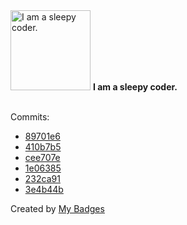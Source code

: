 <img src="https://my-badges.github.io/my-badges/sleepy-coder.png" alt="I am a sleepy coder." title="I am a sleepy coder." width="128">
<strong>I am a sleepy coder.</strong>
<br><br>

Commits:

- <a href="https://github.com/gmuloc/avd/commit/89701e6d933751e2b210ef500ad1948bd4e4caaa">89701e6</a>
- <a href="https://github.com/gmuloc/avd/commit/410b7b5d6ad88861b8ba4946ec3bd036e1b9222f">410b7b5</a>
- <a href="https://github.com/gmuloc/avd/commit/cee707e3d1336dea5df20adf041cfe84c8039f39">cee707e</a>
- <a href="https://github.com/gmuloc/avd/commit/1e06385c510e0833985989f5b7d24656452ff2f7">1e06385</a>
- <a href="https://github.com/gmuloc/avd/commit/232ca913bda6ed39f43ca9945ca38cdef105b1d3">232ca91</a>
- <a href="https://github.com/gmuloc/avd/commit/3e4b44b25399631712658039d970b49d433b9299">3e4b44b</a>


Created by <a href="https://github.com/my-badges/my-badges">My Badges</a>